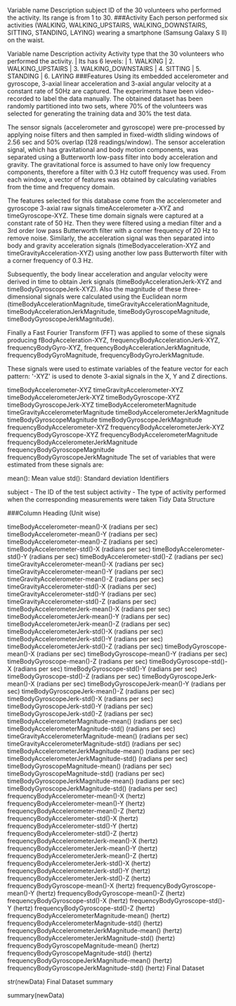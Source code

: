 
Variable name	Description
subject	ID of the 30 volunteers who performed the activity. Its range is from 1 to 30.
###Activity Each person performed six activities (WALKING, WALKING_UPSTAIRS, WALKING_DOWNSTAIRS, SITTING, STANDING, LAYING) wearing a smartphone (Samsung Galaxy S II) on the waist.

Variable name	Description
activity	Activity type that the 30 volunteers who performed the activity.
             |  Its has 6 levels:
             |   1. WALKING
             |   2. WALKING_UPSTAIRS
             |   3. WALKING_DOWNSTAIRS
             |   4. SITTING
             |   5. STANDING
             |   6. LAYING
###Features Using its embedded accelerometer and gyroscope, 3-axial linear acceleration and 3-axial angular velocity at a constant rate of 50Hz are captured. The experiments have been video-recorded to label the data manually. The obtained dataset has been randomly partitioned into two sets, where 70% of the volunteers was selected for generating the training data and 30% the test data.

The sensor signals (accelerometer and gyroscope) were pre-processed by applying noise filters and then sampled in fixed-width sliding windows of 2.56 sec and 50% overlap (128 readings/window). The sensor acceleration signal, which has gravitational and body motion components, was separated using a Butterworth low-pass filter into body acceleration and gravity. The gravitational force is assumed to have only low frequency components, therefore a filter with 0.3 Hz cutoff frequency was used. From each window, a vector of features was obtained by calculating variables from the time and frequency domain.

The features selected for this database come from the accelerometer and gyroscope 3-axial raw signals timeAccelerometer a-XYZ and timeGyroscope-XYZ. These time domain signals were captured at a constant rate of 50 Hz. Then they were filtered using a median filter and a 3rd order low pass Butterworth filter with a corner frequency of 20 Hz to remove noise. Similarly, the acceleration signal was then separated into body and gravity acceleration signals (timeBodyacceleration-XYZ and timeGravityAcceleration-XYZ) using another low pass Butterworth filter with a corner frequency of 0.3 Hz.

Subsequently, the body linear acceleration and angular velocity were derived in time to obtain Jerk signals (timeBodyAccelerationJerk-XYZ and timeBodyGyroscopeJerk-XYZ). Also the magnitude of these three-dimensional signals were calculated using the Euclidean norm (timeBodyAccelerationMagnitude, timeGravityAccelerationMagnitude, timeBodyAccelerationJerkMagnitude, timeBodyGyroscopeMagnitude, timeBodyGyroscopeJerkMagnitude).

Finally a Fast Fourier Transform (FFT) was applied to some of these signals producing fBodyAcceleration-XYZ, frequencyBodyAccelerationJerk-XYZ, frequencyBodyGyro-XYZ, frequencyBodyAccelerationJerkMagnitude, frequencyBodyGyroMagnitude, frequencyBodyGyroJerkMagnitude.

These signals were used to estimate variables of the feature vector for each pattern:
'-XYZ' is used to denote 3-axial signals in the X, Y and Z directions.

timeBodyAccelerometer-XYZ
timeGravityAccelerometer-XYZ
timeBodyAccelerometerJerk-XYZ
timeBodyGyroscope-XYZ
timeBodyGyroscopeJerk-XYZ
timeBodyAccelerometerMagnitude
timeGravityAccelerometerMagnitude
timeBodyAccelerometerJerkMagnitude
timeBodyGyroscopeMagnitude
timeBodyGyroscopeJerkMagnitude
frequencyBodyAccelerometer-XYZ
frequencyBodyAccelerometerJerk-XYZ
frequencyBodyGyroscope-XYZ
frequencyBodyAccelerometerMagnitude
frequencyBodyAccelerometerJerkMagnitude
frequencyBodyGyroscopeMagnitude
frequencyBodyGyroscopeJerkMagnitude
The set of variables that were estimated from these signals are:

mean(): Mean value
std(): Standard deviation
Identifiers

subject - The ID of the test subject
activity - The type of activity performed when the corresponding measurements were taken
Tidy Data Structure

###Column Heading (Unit wise)

timeBodyAccelerometer-mean()-X (radians per sec)
timeBodyAccelerometer-mean()-Y (radians per sec)
timeBodyAccelerometer-mean()-Z (radians per sec)
timeBodyAccelerometer-std()-X (radians per sec)
timeBodyAccelerometer-std()-Y (radians per sec)
timeBodyAccelerometer-std()-Z (radians per sec)
timeGravityAccelerometer-mean()-X (radians per sec)
timeGravityAccelerometer-mean()-Y (radians per sec)
timeGravityAccelerometer-mean()-Z (radians per sec)
timeGravityAccelerometer-std()-X (radians per sec)
timeGravityAccelerometer-std()-Y (radians per sec)
timeGravityAccelerometer-std()-Z (radians per sec)
timeBodyAccelerometerJerk-mean()-X (radians per sec)
timeBodyAccelerometerJerk-mean()-Y (radians per sec)
timeBodyAccelerometerJerk-mean()-Z (radians per sec)
timeBodyAccelerometerJerk-std()-X (radians per sec)
timeBodyAccelerometerJerk-std()-Y (radians per sec)
timeBodyAccelerometerJerk-std()-Z (radians per sec)
timeBodyGyroscope-mean()-X (radians per sec)
timeBodyGyroscope-mean()-Y (radians per sec)
timeBodyGyroscope-mean()-Z (radians per sec)
timeBodyGyroscope-std()-X (radians per sec)
timeBodyGyroscope-std()-Y (radians per sec)
timeBodyGyroscope-std()-Z (radians per sec)
timeBodyGyroscopeJerk-mean()-X (radians per sec)
timeBodyGyroscopeJerk-mean()-Y (radians per sec)
timeBodyGyroscopeJerk-mean()-Z (radians per sec)
timeBodyGyroscopeJerk-std()-X (radians per sec)
timeBodyGyroscopeJerk-std()-Y (radians per sec)
timeBodyGyroscopeJerk-std()-Z (radians per sec)
timeBodyAccelerometerMagnitude-mean() (radians per sec)
timeBodyAccelerometerMagnitude-std() (radians per sec)
timeGravityAccelerometerMagnitude-mean() (radians per sec)
timeGravityAccelerometerMagnitude-std() (radians per sec)
timeBodyAccelerometerJerkMagnitude-mean() (radians per sec)
timeBodyAccelerometerJerkMagnitude-std() (radians per sec)
timeBodyGyroscopeMagnitude-mean() (radians per sec)
timeBodyGyroscopeMagnitude-std() (radians per sec)
timeBodyGyroscopeJerkMagnitude-mean() (radians per sec)
timeBodyGyroscopeJerkMagnitude-std() (radians per sec)
frequencyBodyAccelerometer-mean()-X (hertz)
frequencyBodyAccelerometer-mean()-Y (hertz)
frequencyBodyAccelerometer-mean()-Z (hertz)
frequencyBodyAccelerometer-std()-X (hertz)
frequencyBodyAccelerometer-std()-Y (hertz)
frequencyBodyAccelerometer-std()-Z (hertz)
frequencyBodyAccelerometerJerk-mean()-X (hertz)
frequencyBodyAccelerometerJerk-mean()-Y (hertz)
frequencyBodyAccelerometerJerk-mean()-Z (hertz)
frequencyBodyAccelerometerJerk-std()-X (hertz)
frequencyBodyAccelerometerJerk-std()-Y (hertz)
frequencyBodyAccelerometerJerk-std()-Z (hertz)
frequencyBodyGyroscope-mean()-X (hertz)
frequencyBodyGyroscope-mean()-Y (hertz)
frequencyBodyGyroscope-mean()-Z (hertz)
frequencyBodyGyroscope-std()-X (hertz)
frequencyBodyGyroscope-std()-Y (hertz)
frequencyBodyGyroscope-std()-Z (hertz)
frequencyBodyAccelerometerMagnitude-mean() (hertz)
frequencyBodyAccelerometerMagnitude-std() (hertz)
frequencyBodyAccelerometerJerkMagnitude-mean() (hertz)
frequencyBodyAccelerometerJerkMagnitude-std() (hertz)
frequencyBodyGyroscopeMagnitude-mean() (hertz)
frequencyBodyGyroscopeMagnitude-std() (hertz)
frequencyBodyGyroscopeJerkMagnitude-mean() (hertz)
frequencyBodyGyroscopeJerkMagnitude-std() (hertz)
Final Dataset

str(newData)
Final Dataset summary

summary(newData)
